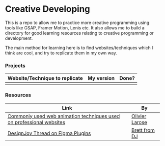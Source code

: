 # Creative Developing

This is a repo to allow me to practice more creative programming using  tools like GSAP, Framer Motion, Lenis etc.
It also allows me to build a directory for good learning resources relating to creative programming or development.

The main method for learning here is to find websites/techniques which I think are cool, and try to replicate them in my own way.

### Projects

| Website/Technique to replicate | My version | Done?
|--|--|--
|  |  | 


### Resources
|Link|By
|--|--|
|  [Commonly used web animation techniques used on professional websites](https://www.youtube.com/watch?v=9eHEOAn2FOA) |[Olivier Larose](https://github.com/olivierlarose) 
|[DesignJoy Thread on Figma Plugins](https://x.com/BrettFromDJ/status/1800977158942359583)|[Brett from DJ](https://www.designjoy.co/)

